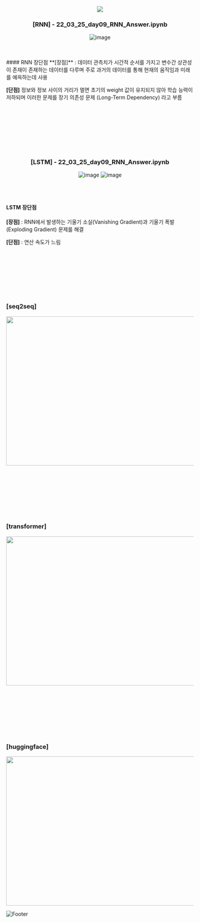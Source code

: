 <div align="center">
  
  <img src="https://capsule-render.vercel.app/api?type=waving&color=gradient&height=200&section=header&text=NLP&fontSize=50" />
  
  ### [RNN] - 22_03_25_day09_RNN_Answer.ipynb
  ![image](https://user-images.githubusercontent.com/37567501/174435532-015c35c4-e4e3-4c8e-90aa-1ede117e101b.png)
</div>
  <br/><br/>
  #### RNN 장단점
  **[장점]**
  : 데이터 관측치가 시간적 순서를 가지고 변수간 상관성이 존재이 존재하는 데이터를 다루며 주로 과거의 데이터를 통해 현재의 움직임과 미래를 예윽하는데 사용
  
  **[단점]**
  정보와 정보 사이의 거리가 멀면 초기의 weight 값이 유지되지 않아 학습 능력이 저하되며 이러한 문제를 장기 의존성 문제 (Long-Term Dependency) 라고 부름
  
  <br/><br/>
  ---
  <br/><br/>

<div align="center">
  
  ### [LSTM] - 22_03_25_day09_RNN_Answer.ipynb
  
  ![image](https://user-images.githubusercontent.com/37567501/174436482-bdde3a14-54bb-4a96-863d-05b2591fe8f8.png)
  ![image](https://user-images.githubusercontent.com/37567501/174436360-7c10e338-4c71-4135-af90-daaa3197f59b.png)

</div>

  <br/><br/>
  
  #### LSTM 장단점
  
  **[장점]**
  : RNN에서 발생하는 기울기 소실(Vanishing Gradient)과 기울기 폭발(Exploding Gradient) 문제를 해결
  
  **[단점]**
  : 연산 속도가 느림
  
  
  <br/><br/>
  ---
  <br/><br/>
  
  ### [seq2seq]
  <img src=https://user-images.githubusercontent.com/37567501/174423209-69e83f82-3846-48f3-901e-20f40ec46e4a.png width="850" height="400"/>
  
  <br/><br/>
  ---
  <br/><br/>
  
  ### [transformer]
  <img src=https://user-images.githubusercontent.com/37567501/174423209-69e83f82-3846-48f3-901e-20f40ec46e4a.png width="850" height="400"/>
  
  <br/><br/>
  ---
  <br/><br/>
  
  ### [huggingface]
  <img src=https://user-images.githubusercontent.com/37567501/174423209-69e83f82-3846-48f3-901e-20f40ec46e4a.png width="850" height="400"/>
  
  
  ![Footer](https://capsule-render.vercel.app/api?type=waving&color=gradient&height=200&section=footer)


